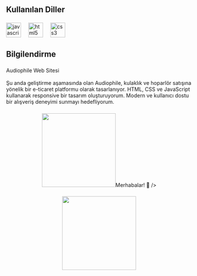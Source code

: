 

###

<h2 align="left">Kullanılan Diller</h2>

###

<div align="left">
  <img src="https://cdn.jsdelivr.net/gh/devicons/devicon/icons/javascript/javascript-original.svg" height="40" alt="javascript logo"  />
  <img width="12" />
  <img src="https://cdn.jsdelivr.net/gh/devicons/devicon/icons/html5/html5-original.svg" height="40" alt="html5 logo"  />
  <img width="12" />
  <img src="https://cdn.jsdelivr.net/gh/devicons/devicon/icons/css3/css3-original.svg" height="40" alt="css3 logo"  />
</div>

###

<p align="left"></p>

###

<h2 align="left">Bilgilendirme</h2>

###

<p align="left">Audiophile Web Sitesi<br><br>Şu anda geliştirme aşamasında olan Audiophile, kulaklık ve hoparlör satışına yönelik bir e-ticaret platformu olarak tasarlanıyor. HTML, CSS ve JavaScript kullanarak responsive bir tasarım oluşturuyorum. Modern ve kullanıcı dostu bir alışveriş deneyimi sunmayı hedefliyorum.</p>

###

<div align="center">
  <img height="200" src="![Desktop](https://github.com/user-attachments/assets/4e84493e-0bd4-466d-895c-6857dbbe6032)<h1 align="left">Merhabalar! 👋</h1> />
</div>

###

<div align="center">
  <img height="200" src=" ![mobile](https://github.com/user-attachments/assets/5f071aa5-d839-4b88-9c87-1d84f391ba1f)
 "  />
</div>

###
